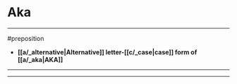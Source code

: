# Aka
---
#preposition
- **[[a/_alternative|Alternative]] letter-[[c/_case|case]] form of [[a/_aka|AKA]]**
---
---

